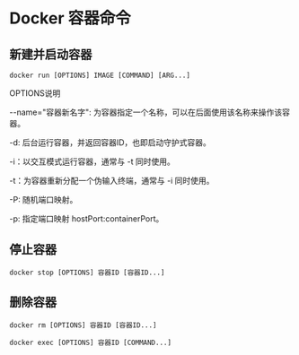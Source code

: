 # Docker 容器命令

## 新建并启动容器

```docker
docker run [OPTIONS] IMAGE [COMMAND] [ARG...]
```
OPTIONS说明

--name="容器新名字": 为容器指定一个名称，可以在后面使用该名称来操作该容器。

-d: 后台运行容器，并返回容器ID，也即启动守护式容器。

-i：以交互模式运行容器，通常与 -t 同时使用。

-t：为容器重新分配一个伪输入终端，通常与 -i 同时使用。

-P: 随机端口映射。

-p: 指定端口映射 hostPort:containerPort。

## 停止容器

```docker
docker stop [OPTIONS] 容器ID [容器ID...]
```

## 删除容器

```docker
docker rm [OPTIONS] 容器ID [容器ID...]
```

```docker
docker exec [OPTIONS] 容器ID [COMMAND...]
```

